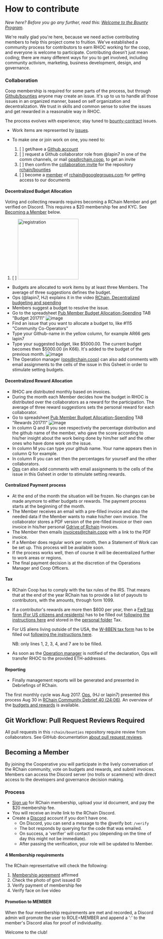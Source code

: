 # How to contribute

*New here? Before you go any further, read this: [Welcome to the Bounty Program](https://github.com/rchain/bounties/wiki/Welcome-to-the-Bounty-Program).*

We're really glad you're here, because we need active contributing members to help this project come to fruition. We've established a community process for contributors to earn RHOC working for the coop, and everyone is welcome to participate. Contributing doesn’t just mean coding; there are many different ways for you to get involved, including community activism, marketing, business development, design, and governance.


### Collaboration

Coop membership is required for some parts of the process, but through [Github/bounties](https://github.com/rchain/bounties/) anyone may create an issue. It's up to us to handle all those issues in an organized manner, based on self organization and decentralization. We trust in skills and common sense to solve the issues and get rewarded in a reasonable way in RHOC.

The process evolves with experience; stay tuned to [bounty-contract](https://github.com/rchain/bounties/labels/bounty-contract) issues.

- Work items are represented by [issues](https://github.com/rchain/bounties/issues/).
- To make one or join work on one, you need to:

  1. [ ] get/have a [Github account](https://github.com/rchain/bounties)
  2. [ ] request a Github collaborator role from @lapin7 in one of the comm channels, or mail [ops@rchain.coop](ops@rchain.coop), to get an invite
  3. [ ] then confirm the [collaboration invite](https://github.com/rchain/bounties/invitations) for the repository [rchain/bounties](https://github.com/rchain/bounties)
  4. [ ] become a [member](https://groups.google.com/forum/#!pendingmember/rchain/join) of rchain@googlegroups.com for getting access to our documents

#### Decentralized Budget Allocation

Voting and collecting rewards requires becoming a RChain Member and get verified on Discord. This requires a $20 membership fee and KYC. See [Becoming a Member](#becoming-a-member) below.
  1. [ ] <img src="https://user-images.githubusercontent.com/1913335/32598353-e489f158-c539-11e7-9656-4bcbb55718d2.png" alt="registration" width="200" />
    <!-- 2. [ ] This is the #bounties channel in Discord:
    ![image](https://user-images.githubusercontent.com/1913335/32598502-3f0ddc98-c53a-11e7-85e9-f95fc799dede.png) -->


- Budgets are allocated to work items by at least three Members. The average of three suggestions defines the budget.
- Ops (@lapin7, HJ) explains it in the video [RChain, Decentralized budgeting and spending](https://www.youtube.com/watch?v=m6xiTWbEdpA)
- Members suggest a budget to resolve the issue.
- Go to the spreadsheet [Pub Member Budget Allocation-Spending](https://docs.google.com/spreadsheets/d/1uxuxx8YN17KCIWcH1cUoGuSm2hAnIya2iAc6wxoaq1o/edit#gid=634479823) TAB "Budget 201711"
  ![image](https://user-images.githubusercontent.com/1913335/32597438-01a23d84-c537-11e7-916e-c9f12df80480.png)
- Find an issue that you want to allocate a budget to, like #115 "Community Co-Operators"
- Type your Github-name in the yellow column, for example AR66 gets lapin7
- Type your suggested budget, like $5000.00. The current budget becomes then $5000.00 (in K66). It's added to the budget of the previous month.
  ![image](https://user-images.githubusercontent.com/1913335/32597751-ed21061e-c537-11e7-9a0b-c9cccc48bc86.png)
- The Operation manager ([ops@rchain.coop](ops@rchain.coop)) can also add comments with email assignments to the cells of the issue in this Gsheet in order to stimulate setting budgets.

#### Decentralized Reward Allocation
- RHOC are distributed monthly based on invoices.
- During the month each Member decides how the budget in RHOC is distributed over the collaborators as a reward for the participation. The average of three reward suggestions sets the personal reward for each collaborator.
- Go to spreadsheet [Pub Member Budget Allocation-Spending](https://docs.google.com/spreadsheets/d/1uxuxx8YN17KCIWcH1cUoGuSm2hAnIya2iAc6wxoaq1o/edit#gid=634479823) TAB "Rewards 201711"
  ![image](https://user-images.githubusercontent.com/1913335/32599161-f91d53f6-c53b-11e7-9ee8-8b31733b98fb.png)
- In column Q and R you see respectively the percentage distribution and the github name of the member, who gave the score according to his/her insight about the work being done by him/her self and the other ones who have done work on the issue.
- In column M you can type your github name. Your name appears then in column Q for example.
- In column R you can set then the percentages for yourself and the other collaborators.
- [Ops](ops@rchain.coop) can also add comments with email assignments to the cells of the issue in this Gsheet in order to stimulate setting rewards.

#### Centralized Payment process
- At the end of the month the situation will be frozen. No changes can be made anymore to either budgets or rewards. The payment process starts at the beginning of the month.
- The Member receives an email with a pre-filled invoice and also the needed data if the Member wants to make his/her own invoice. The collaborator stores a PDF version of the pre-filled invoice or their own invoice in his/her personal [Gdrive of Rchain](https://drive.google.com/drive/folders/0B5I9qM5f_1cfeUZoV01EYjdmOEE) Invoices.
- The Member then emails [invoices@rchain.coop](invoices@rchain.coop) with a link to the PDF invoice.
- If a Member does regular work per month, then a Statement of Work can be set up. This process will be available soon.
- If the process works well, then of course it will be decentralized further to work areas or regions.
- The final payment decision is at the discretion of the Operations Manager and Coop Officers.

#### Tax
- RChain Coop has to comply with the tax rules of the IRS. That means that at the end of the year RChain has to provide a list of payouts to contributors, with the amounts, through form 1099.
- If a contributor's rewards are more then $600 per year, then a [Fw9 tax form (For US citizens and residents)](https://www.irs.gov/pub/irs-pdf/fw9.pdf) has to be filled out [following the instructions here](https://www.irs.gov/instructions/iw9/index.html) and stored in the [personal folder](https://drive.google.com/drive/folders/0B5I9qM5f_1cfeUZoV01EYjdmOEE) Tax.
- For US aliens living outside of the USA, the [W-8BEN tax form](https://www.irs.gov/pub/irs-pdf/fw8ben.pdf) has to be filled out [following the instructions here](https://www.irs.gov/instructions/iw8ben).

     NB: only lines 1, 2, 3, 4, and 7 are to be filled.
- As soon as the [Operation manager](ops@rchain.coop) is notified of the declaration, Ops will transfer RHOC to the provided ETH-addresses.

#### Reporting
- Finally management reports will be generated and presented in Debriefings of RChain.

The first monthly cycle was Aug 2017. [Ops](ops@rchain.coop), (HJ or lapin7) presented this process Aug 30 in
[RChain Community Debrief 40 (24:06)](https://www.youtube.com/watch?v=7Li4g4qDF6M&t=1486s). An overview of the [budgets and rewards](https://docs.google.com/spreadsheets/d/1uxuxx8YN17KCIWcH1cUoGuSm2hAnIya2iAc6wxoaq1o/edit#gid=1751357908) is available.

## Git Workflow: Pull Request Reviews Required

All pull requests in this `rchain/bounties` repository require review
from collaborators. See GitHub documentation
[about pull request reviews][PRR].

[PRR]: https://help.github.com/articles/about-pull-request-reviews/


## Becoming a Member

By joining the Cooperative you will participate in the lively conversation of the RChain community, vote on budgets and rewards, and submit invoices. Members can access the Discord server (no trolls or scammers) with direct access to the developers and governance decision making.

### Process

- [Sign up](https://member.rchain.coop/#/sign-up) for RChain membership, upload your id document, and pay the $20 membership fee.
- You will receive an invite link to the RChain Discord.
- Create a [Discord](https://discordapp.com/) account if you don't have one.
  - On Discord, you can send a message to the @verify bot:
    ```/verify```
  - The bot responds by querying for the code that was emailed.
  - On success, a 'verifier' will contact you (depending on the time of day this might not be immediate).
  - After passing the verification, your role will be updated to Member.

#### 4 Membership requirements

The RChain representative will check the following:
1. [Membership agreement](https://github.com/rchain/legaldocs/blob/master/Coop%20Membership%20Agreement.pdf) affirmed
2. Check the photo of govt issued ID
3. Verify payment of membership fee
4. Verify face on live video

#### Promotion to MEMBER

When the four membership requirements are met and recorded, a Discord admin will promote the user to ROLE=MEMBER and append a ':' to the member's Discord alias for proof of individuality.

Welcome to the club!

